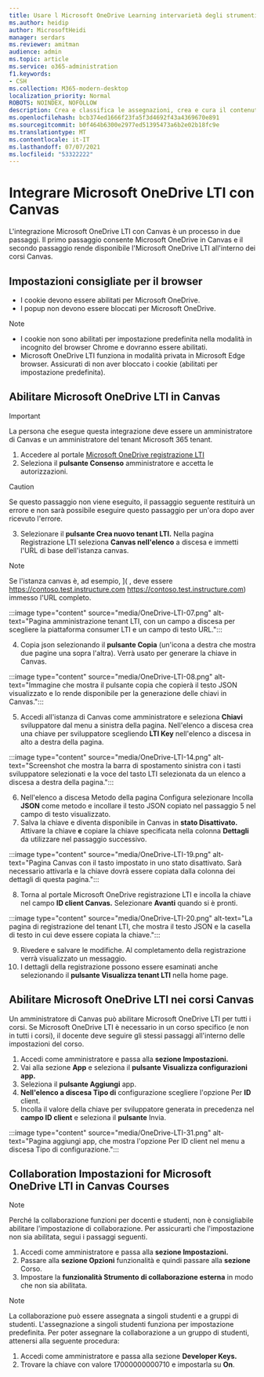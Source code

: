 ```yaml
---
title: Usare l Microsoft OneDrive Learning intervarietà degli strumenti di distribuzione
ms.author: heidip
author: MicrosoftHeidi
manager: serdars
ms.reviewer: amitman
audience: admin
ms.topic: article
ms.service: o365-administration
f1.keywords:
- CSH
ms.collection: M365-modern-desktop
localization_priority: Normal
ROBOTS: NOINDEX, NOFOLLOW
description: Crea e classifica le assegnazioni, crea e cura il contenuto del corso e collabora ai file in tempo reale con la nuova app Microsoft OneDrive Learning Tools Interoperability App.
ms.openlocfilehash: bcb374ed1666f23fa5f3d4692f43a4369670e891
ms.sourcegitcommit: b0f464b6300e2977ed51395473a6b2e02b18fc9e
ms.translationtype: MT
ms.contentlocale: it-IT
ms.lasthandoff: 07/07/2021
ms.locfileid: "53322222"
---
```

# <a name="integrate-microsoft-onedrive-lti-with-canvas"></a>Integrare Microsoft OneDrive LTI con Canvas

L'integrazione Microsoft OneDrive LTI con Canvas è un processo in due passaggi. Il primo passaggio consente Microsoft OneDrive in Canvas e il secondo passaggio rende disponibile l'Microsoft OneDrive LTI all'interno dei corsi Canvas.

## <a name="recommended-browser-settings"></a>Impostazioni consigliate per il browser

- I cookie devono essere abilitati per Microsoft OneDrive.
- I popup non devono essere bloccati per Microsoft OneDrive.

> [!NOTE]
> - I cookie non sono abilitati per impostazione predefinita nella modalità in incognito del browser Chrome e dovranno essere abilitati.
> - Microsoft OneDrive LTI funziona in modalità privata in Microsoft Edge browser. Assicurati di non aver bloccato i cookie (abilitati per impostazione predefinita).

## <a name="enable-microsoft-onedrive-lti-in-canvas"></a>Abilitare Microsoft OneDrive LTI in Canvas

> [!IMPORTANT]
> La persona che esegue questa integrazione deve essere un amministratore di Canvas e un amministratore del tenant Microsoft 365 tenant.

1. Accedere al portale <a href="https://onedrivelti.microsoft.com/admin" target="_blank">Microsoft OneDrive registrazione LTI</a>
1. Seleziona il **pulsante Consenso** amministratore e accetta le autorizzazioni.

> [!CAUTION]
> Se questo passaggio non viene eseguito, il passaggio seguente restituirà un errore e non sarà possibile eseguire questo passaggio per un'ora dopo aver ricevuto l'errore.

3. Selezionare il **pulsante Crea nuovo tenant LTI.** Nella pagina Registrazione LTI seleziona **Canvas nell'elenco** a discesa e immetti l'URL di base dell'istanza canvas.

> [!NOTE]
> Se l'istanza canvas è, ad esempio, ]( , deve essere https://contoso.test.instructure.com https://contoso.test.instructure.com) immesso l'URL completo.

:::image type="content" source="media/OneDrive-LTI-07.png" alt-text="Pagina amministrazione tenant LTI, con un campo a discesa per scegliere la piattaforma consumer LTI e un campo di testo URL.":::

4. Copia json selezionando il **pulsante Copia** (un'icona a destra che mostra due pagine una sopra l'altra). Verrà usato per generare la chiave in Canvas.

:::image type="content" source="media/OneDrive-LTI-08.png" alt-text="Immagine che mostra il pulsante copia che copierà il testo JSON visualizzato e lo rende disponibile per la generazione delle chiavi in Canvas.":::

5. Accedi all'istanza di Canvas come amministratore e seleziona **Chiavi** sviluppatore dal menu a sinistra della pagina. Nell'elenco a discesa crea una chiave per sviluppatore scegliendo **LTI Key** nell'elenco a discesa in alto a destra della pagina.

:::image type="content" source="media/OneDrive-LTI-14.png" alt-text="Screenshot che mostra la barra di spostamento sinistra con i tasti sviluppatore selezionati e la voce del tasto LTI selezionata da un elenco a discesa a destra della pagina.":::

6. Nell'elenco a discesa  Metodo della pagina Configura selezionare Incolla **JSON** come metodo e incollare il testo JSON copiato nel passaggio 5 nel campo di testo visualizzato.
7. Salva la chiave e diventa disponibile in Canvas in **stato Disattivato.** Attivare la chiave **e** copiare la chiave specificata nella colonna **Dettagli** da utilizzare nel passaggio successivo.

:::image type="content" source="media/OneDrive-LTI-19.png" alt-text="Pagina Canvas con il tasto impostato in uno stato disattivato. Sarà necessario attivarla e la chiave dovrà essere copiata dalla colonna dei dettagli di questa pagina.":::

8. Torna al portale Microsoft OneDrive registrazione LTI e incolla la chiave nel campo **ID client Canvas.** Selezionare **Avanti** quando si è pronti.

:::image type="content" source="media/OneDrive-LTI-20.png" alt-text="La pagina di registrazione del tenant LTI, che mostra il testo JSON e la casella di testo in cui deve essere copiata la chiave.":::

9. Rivedere e salvare le modifiche. Al completamento della registrazione verrà visualizzato un messaggio.
10. I dettagli della registrazione possono essere esaminati anche selezionando il **pulsante Visualizza tenant LTI** nella home page.

## <a name="enable-microsoft-onedrive-lti-in-canvas-courses"></a>Abilitare Microsoft OneDrive LTI nei corsi Canvas

Un amministratore di Canvas può abilitare Microsoft OneDrive LTI per tutti i corsi. Se Microsoft OneDrive LTI è necessario in un corso specifico (e non in tutti i corsi), il docente deve seguire gli stessi passaggi all'interno delle impostazioni del corso.

1. Accedi come amministratore e passa alla **sezione Impostazioni.**
2. Vai alla sezione **App** e seleziona il **pulsante Visualizza configurazioni app.**
3. Seleziona il **pulsante Aggiungi** app.
4. **Nell'elenco a discesa Tipo di** configurazione scegliere l'opzione Per **ID** client.
5. Incolla il valore della chiave per sviluppatore generata in precedenza nel **campo ID client** e seleziona il **pulsante** Invia.

:::image type="content" source="media/OneDrive-LTI-31.png" alt-text="Pagina aggiungi app, che mostra l'opzione Per ID client nel menu a discesa Tipo di configurazione.":::

## <a name="collaboration-settings-for-microsoft-onedrive-lti-in-canvas-courses"></a>Collaboration Impostazioni for Microsoft OneDrive LTI in Canvas Courses

> [!NOTE]
> Perché la collaborazione funzioni per docenti e studenti, non è consigliabile abilitare l'impostazione di collaborazione. Per assicurarti che l'impostazione non sia abilitata, segui i passaggi seguenti.

1. Accedi come amministratore e passa alla **sezione Impostazioni.**
1. Passare alla **sezione Opzioni** funzionalità e quindi passare alla **sezione** Corso.
1. Impostare la **funzionalità Strumento di collaborazione esterna** in modo che non sia abilitata.

> [!NOTE]
> La collaborazione può essere assegnata a singoli studenti e a gruppi di studenti. L'assegnazione a singoli studenti funziona per impostazione predefinita. Per poter assegnare la collaborazione a un gruppo di studenti, attenersi alla seguente procedura:

1. Accedi come amministratore e passa alla sezione **Developer Keys.**
1. Trovare la chiave con valore 17000000000710 e impostarla su **On**.
